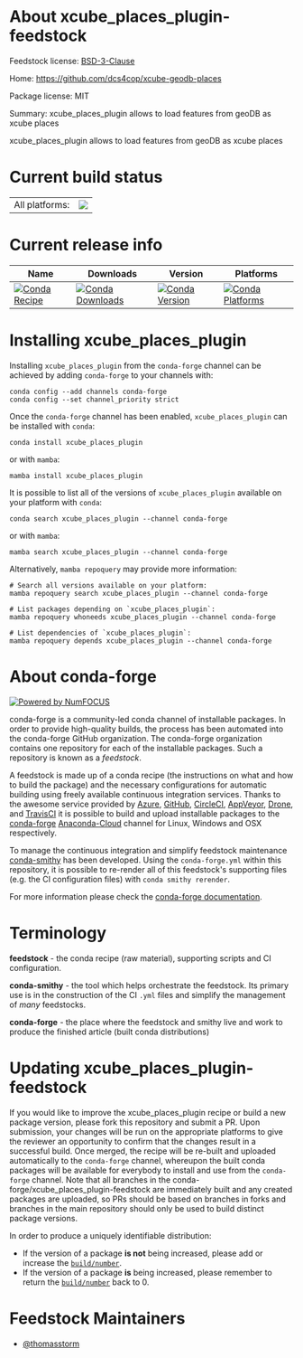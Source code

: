 About xcube_places_plugin-feedstock
===================================

Feedstock license: [BSD-3-Clause](https://github.com/conda-forge/xcube_places_plugin-feedstock/blob/main/LICENSE.txt)

Home: https://github.com/dcs4cop/xcube-geodb-places

Package license: MIT

Summary: xcube_places_plugin allows to load features from geoDB as xcube places

xcube_places_plugin allows to load features from geoDB as xcube places

Current build status
====================


<table><tr><td>All platforms:</td>
    <td>
      <a href="https://dev.azure.com/conda-forge/feedstock-builds/_build/latest?definitionId=20173&branchName=main">
        <img src="https://dev.azure.com/conda-forge/feedstock-builds/_apis/build/status/xcube_places_plugin-feedstock?branchName=main">
      </a>
    </td>
  </tr>
</table>

Current release info
====================

| Name | Downloads | Version | Platforms |
| --- | --- | --- | --- |
| [![Conda Recipe](https://img.shields.io/badge/recipe-xcube_places_plugin-green.svg)](https://anaconda.org/conda-forge/xcube_places_plugin) | [![Conda Downloads](https://img.shields.io/conda/dn/conda-forge/xcube_places_plugin.svg)](https://anaconda.org/conda-forge/xcube_places_plugin) | [![Conda Version](https://img.shields.io/conda/vn/conda-forge/xcube_places_plugin.svg)](https://anaconda.org/conda-forge/xcube_places_plugin) | [![Conda Platforms](https://img.shields.io/conda/pn/conda-forge/xcube_places_plugin.svg)](https://anaconda.org/conda-forge/xcube_places_plugin) |

Installing xcube_places_plugin
==============================

Installing `xcube_places_plugin` from the `conda-forge` channel can be achieved by adding `conda-forge` to your channels with:

```
conda config --add channels conda-forge
conda config --set channel_priority strict
```

Once the `conda-forge` channel has been enabled, `xcube_places_plugin` can be installed with `conda`:

```
conda install xcube_places_plugin
```

or with `mamba`:

```
mamba install xcube_places_plugin
```

It is possible to list all of the versions of `xcube_places_plugin` available on your platform with `conda`:

```
conda search xcube_places_plugin --channel conda-forge
```

or with `mamba`:

```
mamba search xcube_places_plugin --channel conda-forge
```

Alternatively, `mamba repoquery` may provide more information:

```
# Search all versions available on your platform:
mamba repoquery search xcube_places_plugin --channel conda-forge

# List packages depending on `xcube_places_plugin`:
mamba repoquery whoneeds xcube_places_plugin --channel conda-forge

# List dependencies of `xcube_places_plugin`:
mamba repoquery depends xcube_places_plugin --channel conda-forge
```


About conda-forge
=================

[![Powered by
NumFOCUS](https://img.shields.io/badge/powered%20by-NumFOCUS-orange.svg?style=flat&colorA=E1523D&colorB=007D8A)](https://numfocus.org)

conda-forge is a community-led conda channel of installable packages.
In order to provide high-quality builds, the process has been automated into the
conda-forge GitHub organization. The conda-forge organization contains one repository
for each of the installable packages. Such a repository is known as a *feedstock*.

A feedstock is made up of a conda recipe (the instructions on what and how to build
the package) and the necessary configurations for automatic building using freely
available continuous integration services. Thanks to the awesome service provided by
[Azure](https://azure.microsoft.com/en-us/services/devops/), [GitHub](https://github.com/),
[CircleCI](https://circleci.com/), [AppVeyor](https://www.appveyor.com/),
[Drone](https://cloud.drone.io/welcome), and [TravisCI](https://travis-ci.com/)
it is possible to build and upload installable packages to the
[conda-forge](https://anaconda.org/conda-forge) [Anaconda-Cloud](https://anaconda.org/)
channel for Linux, Windows and OSX respectively.

To manage the continuous integration and simplify feedstock maintenance
[conda-smithy](https://github.com/conda-forge/conda-smithy) has been developed.
Using the ``conda-forge.yml`` within this repository, it is possible to re-render all of
this feedstock's supporting files (e.g. the CI configuration files) with ``conda smithy rerender``.

For more information please check the [conda-forge documentation](https://conda-forge.org/docs/).

Terminology
===========

**feedstock** - the conda recipe (raw material), supporting scripts and CI configuration.

**conda-smithy** - the tool which helps orchestrate the feedstock.
                   Its primary use is in the construction of the CI ``.yml`` files
                   and simplify the management of *many* feedstocks.

**conda-forge** - the place where the feedstock and smithy live and work to
                  produce the finished article (built conda distributions)


Updating xcube_places_plugin-feedstock
======================================

If you would like to improve the xcube_places_plugin recipe or build a new
package version, please fork this repository and submit a PR. Upon submission,
your changes will be run on the appropriate platforms to give the reviewer an
opportunity to confirm that the changes result in a successful build. Once
merged, the recipe will be re-built and uploaded automatically to the
`conda-forge` channel, whereupon the built conda packages will be available for
everybody to install and use from the `conda-forge` channel.
Note that all branches in the conda-forge/xcube_places_plugin-feedstock are
immediately built and any created packages are uploaded, so PRs should be based
on branches in forks and branches in the main repository should only be used to
build distinct package versions.

In order to produce a uniquely identifiable distribution:
 * If the version of a package **is not** being increased, please add or increase
   the [``build/number``](https://docs.conda.io/projects/conda-build/en/latest/resources/define-metadata.html#build-number-and-string).
 * If the version of a package **is** being increased, please remember to return
   the [``build/number``](https://docs.conda.io/projects/conda-build/en/latest/resources/define-metadata.html#build-number-and-string)
   back to 0.

Feedstock Maintainers
=====================

* [@thomasstorm](https://github.com/thomasstorm/)

